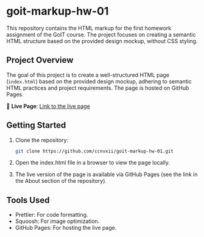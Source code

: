 # goit-markup-hw-01

This repository contains the HTML markup for the first homework assignment of the GoIT course. The project focuses on creating a semantic HTML structure based on the provided design mockup, without CSS styling.

## Project Overview

The goal of this project is to create a well-structured HTML page (`index.html`) based on the provided design mockup, adhering to semantic HTML practices and project requirements. The page is hosted on GitHub Pages.

🔗 **Live Page**: [Link to the live page](https://ccnvxii.github.io/goit-markup-hw-01/#) 

## Getting Started

1. Clone the repository:
   ```bash
   git clone https://github.com/ccnvxii/goit-markup-hw-01.git
   ```

2. Open the index.html file in a browser to view the page locally.
3. The live version of the page is available via GitHub Pages (see the link in the About section of the repository).

## Tools Used

- Prettier: For code formatting.
- Squoosh: For image optimization.
- GitHub Pages: For hosting the live page.
